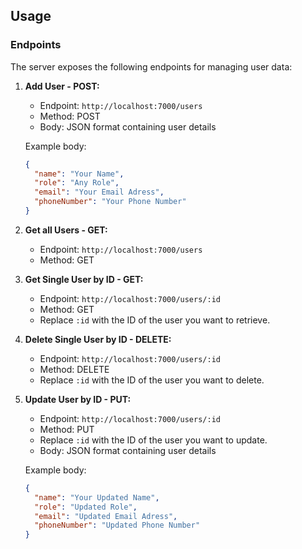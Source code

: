 ## Usage

### Endpoints

The server exposes the following endpoints for managing user data:

1. **Add User - POST:**
   - Endpoint: `http://localhost:7000/users`
   - Method: POST
   - Body: JSON format containing user details

   Example body:
   ```json
   {
     "name": "Your Name",
     "role": "Any Role",
     "email": "Your Email Adress",
     "phoneNumber": "Your Phone Number"
   }

2. **Get all Users - GET:**
   - Endpoint: `http://localhost:7000/users`
   - Method: GET

3. **Get Single User by ID - GET:**
   - Endpoint: `http://localhost:7000/users/:id`
   - Method: GET
   - Replace `:id` with the ID of the user you want to retrieve.

4. **Delete Single User by ID - DELETE:**
   - Endpoint: `http://localhost:7000/users/:id`
   - Method: DELETE
   - Replace `:id` with the ID of the user you want to delete.

5. **Update User by ID - PUT:**
   - Endpoint: `http://localhost:7000/users/:id`
   - Method: PUT
   - Replace `:id` with the ID of the user you want to update.
   - Body: JSON format containing user details

   Example body:
   ```json
   {
     "name": "Your Updated Name",
     "role": "Updated Role",
     "email": "Updated Email Adress",
     "phoneNumber": "Updated Phone Number"
   }
  
